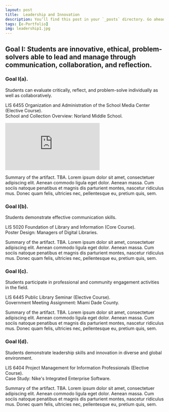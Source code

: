 ```yaml
---
layout: post
title:  Leadership and Innovation
description: You’ll find this post in your `_posts` directory. Go ahead and edit it and re-build the site to see your changes. # Add post description (optional)
tags: [e-Portfolio]
img: leadership1.jpg
---
```

## Goal I: Students are innovative, ethical, problem-solvers able to lead and manage through communication, collaboration, and reflection.

### Goal I(a).
Students can evaluate critically, reflect, and problem-solve individually as well as collaboratively.

<p>LIS 6455 Organization and Administration of the School Media Center (Elective Course).<br />School and Collection Overview: Norland Middle School.</p>

<embed src="https://eoroyal26.github.io/School-Collection-Overview_NMS3.pdf " type="application/pdf"/>

Summary of the artifact. TBA. Lorem ipsum dolor sit amet, consectetuer adipiscing elit. Aenean commodo ligula eget dolor. Aenean massa. Cum sociis natoque penatibus et magnis dis parturient montes, nascetur ridiculus mus. Donec quam felis, ultricies nec, pellentesque eu, pretium quis, sem.

### Goal I(b).
Students demonstrate effective communication skills.

<p>LIS 5020 Foundation of Library and Information (Core Course).<br />Poster Design: Managers of Digital Libraries.</p>

Summary of the artifact. TBA. Lorem ipsum dolor sit amet, consectetuer adipiscing elit. Aenean commodo ligula eget dolor. Aenean massa. Cum sociis natoque penatibus et magnis dis parturient montes, nascetur ridiculus mus. Donec quam felis, ultricies nec, pellentesque eu, pretium quis, sem.

### Goal I(c). 
Students participate in professional and community engagement activities in the field.

<p>LIS 6445 Public Library Seminar (Elective Course).<br />Government Meeting Assignment: Miami Dade County.</p>

Summary of the artifact. TBA. Lorem ipsum dolor sit amet, consectetuer adipiscing elit. Aenean commodo ligula eget dolor. Aenean massa. Cum sociis natoque penatibus et magnis dis parturient montes, nascetur ridiculus mus. Donec quam felis, ultricies nec, pellentesque eu, pretium quis, sem.

### Goal I(d). 
Students demonstrate leadership skills and innovation in diverse and global environment.

<p>LIS 6404 Project Management for Information Professionals (Elective Course).<br />Case Study: Nike's Integrated Enterprise Software.</p>

Summary of the artifact. TBA. Lorem ipsum dolor sit amet, consectetuer adipiscing elit. Aenean commodo ligula eget dolor. Aenean massa. Cum sociis natoque penatibus et magnis dis parturient montes, nascetur ridiculus mus. Donec quam felis, ultricies nec, pellentesque eu, pretium quis, sem.


<!--Check out the [Jekyll docs][jekyll-docs] for more info on how to get the most out of Jekyll. File all bugs/feature requests at [Jekyll’s GitHub repo][jekyll-gh]. If you have questions, you can ask them on [Jekyll Talk][jekyll-talk].-->

[jekyll-docs]: https://jekyllrb.com/docs/home
[jekyll-gh]:   https://github.com/jekyll/jekyll
[jekyll-talk]: https://talk.jekyllrb.com/
